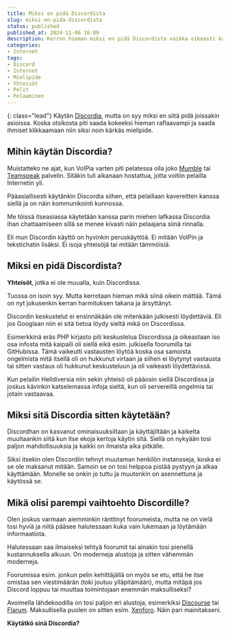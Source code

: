 ```yaml
---
title: Miksi en pidä Discordista
slug: miksi-en-pida-discordista
status: published
published_at: 2024-11-06 16:09
description: Kerron hieman miksi en pidä Discordista vaikka oikeasti käytän sitä ja joiltain osin pidänkin siitä.
categories:
- Internet
tags:
- Discord
- Internet
- Mielipide
- Yhteisöt
- Pelit
- Pelaaminen
---
```

{: class="lead"}
Käytän [Discordia](https://discord.com/), mutta on syy miksi en siitä pidä joissakin asioissa. Koska otsikosta piti saada kokeeksi hieman raflaavampi ja saada ihmiset klikkaamaan niin siksi noin kärkäs mielipide.

## Mihin käytän Discordia?

Muistatteko ne ajat, kun VoIPia varten piti pelatessa olla joko [Mumble](https://www.mumble.info/) tai [Teamspeak](https://www.teamspeak.com/en/) palvelin. Sitäkin tuli aikanaan hostattua, jotta voitiin pelailla Internetin yli.

Pääasiallisesti käytänkin Discordia siihen, että pelaillaan kavereitten kanssa siellä ja on näin kommunikointi kunnossa. 

Me töissä itseasiassa käytetään kanssa parin miehen lafkassa Discordia ihan chattaamiseen sillä se menee kivasti näin pelaajana siinä rinnalla. 

Eli mun Discordin käyttö on hyvinkin peruskäyttöä. Ei mitään VoIPin ja tekstichatin lisäksi. Ei isoja yhteisöjä tai mitään tämmöisiä.

## Miksi en pidä Discordista?

**Yhteisöt**, jotka ei ole muualla, kuin Discordissa. 

Tuossa on isoin syy. Mutta kerrotaan hieman mikä siinä oikein mättää. Tämä on nyt jokusenkin kerran harmituksen takana ja ärsyttänyt.

Discordin keskustelut ei ensinnäkään ole mitenkään julkisesti löydettäviä. Eli jos Googlaan niin ei sitä tietoa löydy sieltä mikä on Discordissa.

Esimerkkinä eräs PHP kirjasto piti keskustelua Discordissa ja oikeastaan iso osa infosta mitä kaipaili oli siellä eikä esim. julkisella foorumilla tai GitHubissa. Tämä vaikeutti vastausten löytöä koska osa samoista ongelmista mitä itsellä oli on hukkunut virtaan ja siihen ei löytynyt vastausta tai sitten vastaus oli hukkunut keskusteluun ja oli vaikeasti löydettävissä.

Kun pelailin Helldiversia niin sekin yhteisö oli pääosin siellä Discordissa ja joskus kävinkin katselemassa infoja sieltä, kun oli servereillä ongelmia tai jotain vastaavaa.

## Miksi sitä Discordia sitten käytetään?

Discordhan on kasvanut ominaisuuksiltaan ja käyttäjiltään ja kaikelta muultaankin siitä kun itse ekoja kertoja käytin sitä. Siellä on nykyään tosi paljon mahdollisuuksia ja kaikki on ilmaista aika pitkälle.

Siksi itsekin olen Discordiin tehnyt muutaman henkilön instansseja, koska ei se ole maksanut mitään. Samoin se on tosi helppoa pistää pystyyn ja alkaa käyttämään. Monelle se onkin jo tuttu ja muutenkin on asennettuna ja käytössä se.

## Mikä olisi parempi vaihtoehto Discordille?

Olen joskus varmaan aiemminkin ränttinyt foorumeista, mutta ne on vielä tosi hyviä ja niitä pääsee halutessaan kuka vain lukemaan ja löytämään informaatiota.

Halutessaan saa ilmaiseksi tehtyä foorumit tai ainakin tosi pienellä kustannuksella alkuun. On moderneja alustoja ja sitten vähemmän moderneja.

Foorumissa esim. jonkun pelin kehittäjällä on myös se etu, että he itse omistaa sen viestimäärän (toki joutuu ylläpitämään), mutta mitäpä jos Discord loppuu tai muuttaa toimintojaan enemmän maksulliseksi?

Avoimella lähdekoodilla on tosi paljon eri alustoja, esimerkiksi [Discourse](https://www.discourse.org/) tai [Flarum](https://flarum.org/). Maksullisella puolen on sitten esim. [Xenforo](https://xenforo.com/). Näin pari mainitakseni.

**Käytätkö sinä Discordia?**
